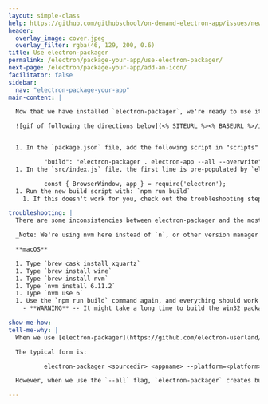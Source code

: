 ```yaml
---
layout: simple-class
help: https://github.com/githubschool/on-demand-electron-app/issues/new?title=I%20need%20help&body=Describe%20what%20you%20need%20help%20with%20here.&labels=Help%20Wanted
header:
  overlay_image: cover.jpeg
  overlay_filter: rgba(46, 129, 200, 0.6)
title: Use electron-packager
permalink: /electron/package-your-app/use-electron-packager/
next-page: /electron/package-your-app/add-an-icon/
facilitator: false
sidebar:
  nav: "electron-package-your-app"
main-content: |

  Now that we have installed `electron-packager`, we're ready to use it. We could type out the entire command every time, but it's best practice to add a build script to the `package.json` file. This means that every time we run the default build script, our specific list of commands will be run.

  ![gif of following the directions below](<% SITEURL %><% BASEURL %>/images/gifs/electron/electron2-packaging.gif)


  1. In the `package.json` file, add the following script in "scripts" of package.json.

          "build": "electron-packager . electron-app --all --overwrite"
  1. In the `src/index.js` file, the first line is pre-populated by `electron-forge` and doesn't play nicely with `electron-packager`. Replace the first line with:

          const { BrowserWindow, app } = require('electron');
  1. Run the new build script with: `npm run build`
    1. If this doesn't work for you, check out the troubleshooting steps below.

troubleshooting: |
  There are some inconsistencies between electron-packager and the most recent version of node. If the steps above didn't work for you, try using `node 6.11.2` with `npm 3.10.10`. The following steps should help you do this on macOS.

  _Note: We're using nvm here instead of `n`, or other version manager tools. If you can duplicate successful steps to adjust your node version, please do so (and good luck!)._

  **macOS**

  1. Type `brew cask install xquartz`
  1. Type `brew install wine`
  1. Type `brew install nvm`
  1. Type `nvm install 6.11.2`
  1. Type `nvm use 6`
  1. Use the `npm run build` command again, and everything should work!
    - **WARNING** -- It might take a long time to build the win32 package. Leave this for 5-10 minutes and return.

show-me-how:
tell-me-why: |
  When we use [electron-packager](https://github.com/electron-userland/electron-packager#usage), we have some options about how and what we build the applications.

  The typical form is:

          electron-packager <sourcedir> <appname> --platform=<platform> --arch=<arch> [optional flags...]

  However, when we use the `--all` flag, `electron-packager` creates bundles for all valid combinations of target platforms/architectures.

---
```

